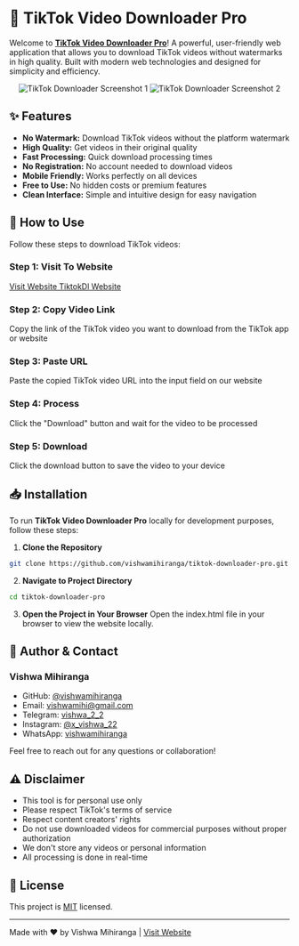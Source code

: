 # 📱 TikTok Video Downloader Pro

Welcome to **[TikTok Video Downloader Pro](https://vishwa-tiktokdl.netlify.app)**! A powerful, user-friendly web application that allows you to download TikTok videos without watermarks in high quality. Built with modern web technologies and designed for simplicity and efficiency.

<p align="center">
  <img src="https://i.ibb.co/WggD3vW/image.png" alt="TikTok Downloader Screenshot 1">
  <img src="https://i.ibb.co/qRZ9Zh2/image.png" alt="TikTok Downloader Screenshot 2">
</p>

## ✨ Features

* **No Watermark:** Download TikTok videos without the platform watermark
* **High Quality:** Get videos in their original quality
* **Fast Processing:** Quick download processing times
* **No Registration:** No account needed to download videos
* **Mobile Friendly:** Works perfectly on all devices
* **Free to Use:** No hidden costs or premium features
* **Clean Interface:** Simple and intuitive design for easy navigation

## 🚀 How to Use

Follow these steps to download TikTok videos:

### Step 1: Visit To Website
[Visit Website TiktokDl Website](https://vishwa-tiktokdl.netlify.app)

### Step 2: Copy Video Link
Copy the link of the TikTok video you want to download from the TikTok app or website

### Step 3: Paste URL
Paste the copied TikTok video URL into the input field on our website

### Step 4: Process
Click the "Download" button and wait for the video to be processed

### Step 5: Download
Click the download button to save the video to your device

## 📥 Installation

To run **TikTok Video Downloader Pro** locally for development purposes, follow these steps:

1. **Clone the Repository**
```bash
git clone https://github.com/vishwamihiranga/tiktok-downloader-pro.git
```

2. **Navigate to Project Directory**
```bash
cd tiktok-downloader-pro
```

3. **Open the Project in Your Browser**
Open the index.html file in your browser to view the website locally.

## 👤 Author & Contact

### Vishwa Mihiranga
* GitHub: [@vishwamihiranga](https://github.com/vishwamihiranga)
* Email: vishwamihi@gmail.com
* Telegram: [vishwa_2_2](https://t.me/vishwa_2_2)
* Instagram: [@x_vishwa_22](https://www.instagram.com/x_vishwa_22)
* WhatsApp: [vishwamihiranga](wa.me/94702481115?text=Hello👋)

Feel free to reach out for any questions or collaboration!

## ⚠️ Disclaimer

* This tool is for personal use only
* Please respect TikTok's terms of service
* Respect content creators' rights
* Do not use downloaded videos for commercial purposes without proper authorization
* We don't store any videos or personal information
* All processing is done in real-time

## 📝 License

This project is [MIT](LICENSE) licensed.

---

Made with ❤️ by Vishwa Mihiranga | [Visit Website](https://vishwa-tiktokdl.netlify.app)
